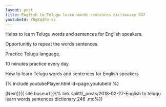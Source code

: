 ```yaml
---
layout: post
title: English to Telugu learn words sentences dictionary 947 
youtubeId: YNgKq4Rv-sc
---
```

 
 
Helps to learn Telugu words and sentences for English speakers.

Opportunitiy to repeat the words sentences. 

Practice Telugu language. 
 
10 minutes practice every day. 
 
How to learn Telugu words and sentences for English speakers 
 
{% include youtubePlayer.html id=page.youtubeId %}
 
 
[Next]({{ site.baseurl }}{% link  split1/_posts/2018-02-27-English to telugu learn words sentences dictionary 246 .md%})
 
